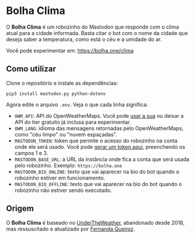 # Bolha Clima

O **Bolha Clima** é um robozinho do Mastodon que responde com o clima atual para a cidade informada. Basta citar o bot com o nome da cidade que deseja saber a temperatura, como está o céu e a umidade do ar.

Você pode experimentar em: https://bolha.one/clima

## Como utilizar

Clone o repositório e instale as dependências:

```
pip3 install mastodon.py python-dotenv
```

Agora edite o arquivo `.env`. Veja o que cada linha significa:

- `OWM_API`: API do OpenWeatherMaps. Você pode [usar a sua](https://home.openweathermap.org/api_keys) ou deixar a API do tier gratuito já inclusa para experimentar.
- `OWM_LANG`: idioma das mensagens retornadas pelo OpenWeatherMaps, como "céu limpo" ou "nuvem espaçadas".
- `MASTODON_TOKEN`: token que permite o acesso do robozinho na conta onde ele será usado. Você pode [gerar um token aqui](https://token.bolha.one/?scopes=read+write), preenchendo os campos 1 e 3.
- `MASTODON_BASE_URL`: a URL da instância onde fica a conta que será usada pelo robozinho. Exemplo: `https://bolha.one`
- `MASTODON_BIO_ONLINE`: texto que vai aparecer na bio do bot quando o robozinho estiver em funcionamento.
- `MASTODON_BIO_OFFLINE`: texto que vai aparecer na bio do bot quando o robozinho não estiver sendo executado.

## Origem

O **Bolha Clima** é baseado no [UnderTheWeather](https://github.com/ninedotnine/under_the_weather), abandonado desde 2018, mas ressuscitado e atualizado por [Fernanda Queiroz](https://github.com/nandavereda/under_the_weather).